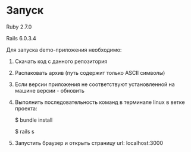 # Запуск

Ruby 2.7.0

Rails 6.0.3.4

Для запуска demo-приложения необходимо:
1. Скачать код с данного репозитория
2. Распаковать архив (путь содержит только ASCII символы)
3. Если версии приложения не соответствуют установленной на машине версии - обновить
4. Выполнить последовательность команд в терминале linux в ветке проекта:

   $ bundle install
   
   $ rails s
5. Запустить браузер и открыть страницу url: localhost:3000
